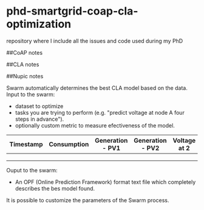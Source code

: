 # phd-smartgrid-coap-cla-optimization
repository where I include all the issues and code used during my PhD


##CoAP notes

##CLA notes

##Nupic notes

Swarm automatically determines the best CLA model based on the data.
Input to the swarm: 
- dataset to optimize 
- tasks you are trying to perform (e.g. "predict voltage at node A four steps in advance").
- optionally custom metric to measure efectiveness of the model. 

| Timestamp  | Consumption  | Generation - PV1  | Generation - PV2  |  Voltage at 2 |
|---|---|---|---|---|
|   |   |   |   |   |
|   |   |   |   |   |
|   |   |   |   |   |

Ouput to the swarm:
- An OPF (Online Prediction Framework) format text file which completely describes the bes model found. 

It is possible to customize the parameters of the Swarm process.
